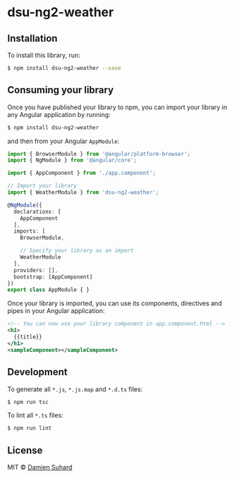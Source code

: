# dsu-ng2-weather

## Installation

To install this library, run:

```bash
$ npm install dsu-ng2-weather --save
```

## Consuming your library

Once you have published your library to npm, you can import your library in any Angular application by running:

```bash
$ npm install dsu-ng2-weather
```

and then from your Angular `AppModule`:

```typescript
import { BrowserModule } from '@angular/platform-browser';
import { NgModule } from '@angular/core';

import { AppComponent } from './app.component';

// Import your library
import { WeatherModule } from 'dsu-ng2-weather';

@NgModule({
  declarations: [
    AppComponent
  ],
  imports: [
    BrowserModule,

    // Specify your library as an import
    WeatherModule
  ],
  providers: [],
  bootstrap: [AppComponent]
})
export class AppModule { }
```

Once your library is imported, you can use its components, directives and pipes in your Angular application:

```xml
<!-- You can now use your library component in app.component.html -->
<h1>
  {{title}}
</h1>
<sampleComponent></sampleComponent>
```

## Development

To generate all `*.js`, `*.js.map` and `*.d.ts` files:

```bash
$ npm run tsc
```

To lint all `*.ts` files:

```bash
$ npm run lint
```

## License

MIT © [Damien Suhard](ptitdam2001@gmail.com)
